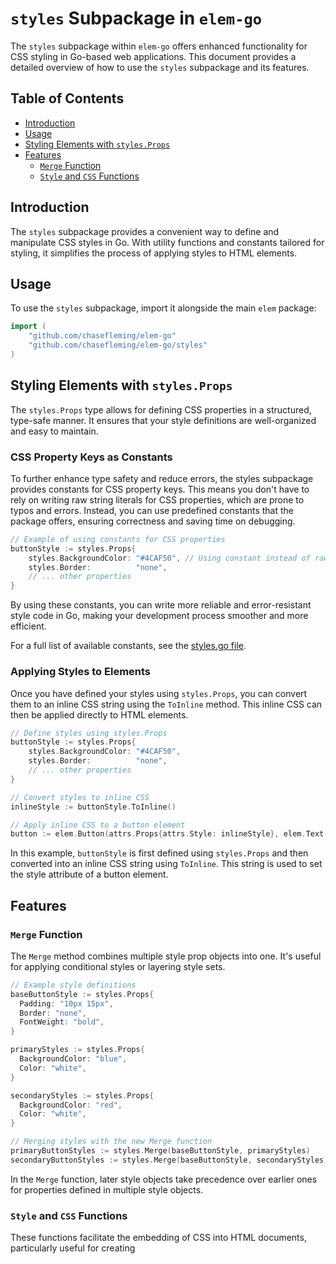 # `styles` Subpackage in `elem-go`

The `styles` subpackage within `elem-go` offers enhanced functionality for CSS styling in Go-based web applications. This document provides a detailed overview of how to use the `styles` subpackage and its features.

## Table of Contents

- [Introduction](#introduction)
- [Usage](#usage)
- [Styling Elements with `styles.Props`](#styling-elements-with-stylesprops)
- [Features](#features)
    - [`Merge` Function](#merge-function)
    - [`Style` and `CSS` Functions](#style-and-css-functions)

## Introduction

The `styles` subpackage provides a convenient way to define and manipulate CSS styles in Go. With utility functions and constants tailored for styling, it simplifies the process of applying styles to HTML elements.

## Usage

To use the `styles` subpackage, import it alongside the main `elem` package:

```go
import (
    "github.com/chasefleming/elem-go"
    "github.com/chasefleming/elem-go/styles"
)
```

## Styling Elements with `styles.Props`

The `styles.Props` type allows for defining CSS properties in a structured, type-safe manner. It ensures that your style definitions are well-organized and easy to maintain.

### CSS Property Keys as Constants

To further enhance type safety and reduce errors, the styles subpackage provides constants for CSS property keys. This means you don't have to rely on writing raw string literals for CSS properties, which are prone to typos and errors. Instead, you can use predefined constants that the package offers, ensuring correctness and saving time on debugging.

```go
// Example of using constants for CSS properties
buttonStyle := styles.Props{
    styles.BackgroundColor: "#4CAF50", // Using constant instead of raw string
    styles.Border:          "none",
    // ... other properties
}
```

By using these constants, you can write more reliable and error-resistant style code in Go, making your development process smoother and more efficient.

For a full list of available constants, see the [styles.go file](styles.go).

### Applying Styles to Elements

Once you have defined your styles using `styles.Props`, you can convert them to an inline CSS string using the `ToInline` method. This inline CSS can then be applied directly to HTML elements.

```go
// Define styles using styles.Props
buttonStyle := styles.Props{
    styles.BackgroundColor: "#4CAF50",
    styles.Border:          "none",
    // ... other properties
}

// Convert styles to inline CSS
inlineStyle := buttonStyle.ToInline()

// Apply inline CSS to a button element
button := elem.Button(attrs.Props{attrs.Style: inlineStyle}, elem.Text("Click Me"))
```

In this example, `buttonStyle` is first defined using `styles.Props` and then converted into an inline CSS string using `ToInline`. This string is used to set the style attribute of a button element.

## Features

### `Merge` Function

The `Merge` method combines multiple style prop objects into one. It's useful for applying conditional styles or layering style sets.

```go
// Example style definitions
baseButtonStyle := styles.Props{
  Padding: "10px 15px",
  Border: "none",
  FontWeight: "bold",
}

primaryStyles := styles.Props{
  BackgroundColor: "blue",
  Color: "white",
}

secondaryStyles := styles.Props{
  BackgroundColor: "red",
  Color: "white",
}

// Merging styles with the new Merge function
primaryButtonStyles := styles.Merge(baseButtonStyle, primaryStyles)
secondaryButtonStyles := styles.Merge(baseButtonStyle, secondaryStyles)
```

In the `Merge` function, later style objects take precedence over earlier ones for properties defined in multiple style objects.

### `Style` and `CSS` Functions

These functions facilitate the embedding of CSS into HTML documents, particularly useful for creating <style> tags and including raw CSS.

```go
// CSS content
cssContent := `/* ... */`

// Creating a <style> tag
styleTag := elem.Style(nil, elem.CSS(cssContent))

// Incorporating the <style> tag in an HTML document
document := elem.Html(nil, elem.Head(nil, styleTag), /* ... */)
```
